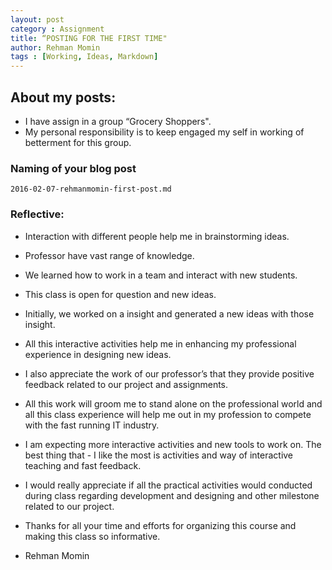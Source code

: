 ```yaml
---
layout: post
category : Assignment
title: “POSTING FOR THE FIRST TIME"
author: Rehman Momin
tags : [Working, Ideas, Markdown]
---
```


## About my posts:
- I have assign in a group “Grocery Shoppers".
- My personal responsibility is to keep engaged my self in working of betterment for this group.


### Naming of your blog post

`2016-02-07-rehmanmomin-first-post.md`


### Reflective:

- Interaction with different people help me in brainstorming ideas.
- Professor have vast range of knowledge.
- We learned how to work in a team and interact  with new students.
- This class is open for question and new ideas.
- Initially, we worked on a insight and generated a new ideas with those insight.
- All this interactive activities help me in enhancing my professional experience in designing new ideas.
- I also appreciate the work of our professor’s that they provide positive feedback related to our project and assignments.
- All this work will groom me to stand alone on the professional world and all this class experience will help me out in my profession to compete with the fast running IT industry.
- I am expecting more interactive activities and new tools to work on. The best thing that - I like the most is activities and way of interactive teaching and fast feedback.
- I would really appreciate if all the practical activities would conducted during class regarding development and designing and other milestone related to our project.
- Thanks for all your time and efforts for organizing this course and making this class so informative.



- Rehman Momin